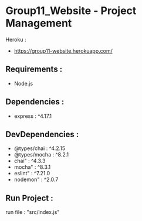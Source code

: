 # Group11_Website - Project Management

Heroku :  
- https://group11-website.herokuapp.com/  

## Requirements :
- Node.js
 
## Dependencies :
- express : ^4.17.1

## DevDependencies :
- @types/chai : ^4.2.15
- @types/mocha : ^8.2.1
- chai" : ^4.3.3
- mocha" : ^8.3.1
- eslint" : ^7.21.0
- nodemon" : ^2.0.7
    
## Run Project :
run file : "src/index.js"

